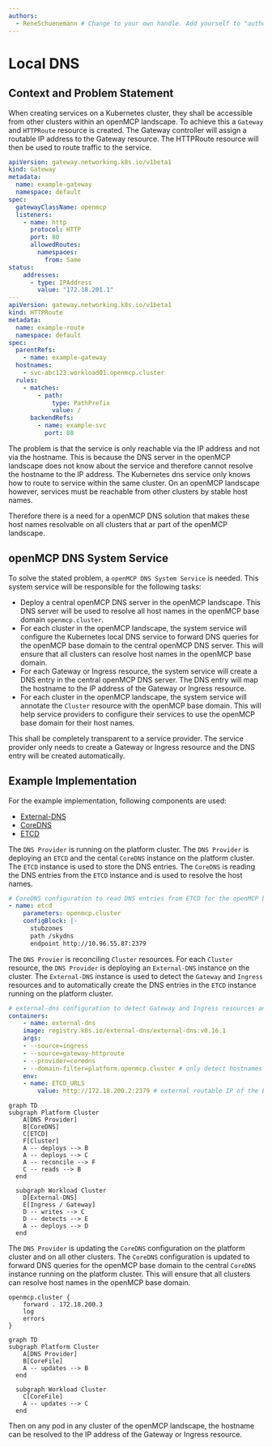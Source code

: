 ```yaml
---
authors:
  - ReneSchuenemann # Change to your own handle. Add yourself to "authors.yml" if necessary.
---
```


# Local DNS

## Context and Problem Statement

When creating services on a Kubernetes cluster, they shall be accessible from other clusters within an openMCP landscape. To achieve this a `Gateway` and `HTTPRoute` resource is created. The Gateway controller will assign a routable IP address to the Gateway resource. The HTTPRoute resource will then be used to route traffic to the service.

```yaml
apiVersion: gateway.networking.k8s.io/v1beta1
kind: Gateway
metadata:
  name: example-gateway
  namespace: default
spec:
  gatewayClassName: openmcp
  listeners:
    - name: http
      protocol: HTTP
      port: 80
      allowedRoutes:
        namespaces:
          from: Same
status:
    addresses:
      - type: IPAddress
        value: "172.18.201.1"
---
apiVersion: gateway.networking.k8s.io/v1beta1
kind: HTTPRoute
metadata:
  name: example-route
  namespace: default
spec:
  parentRefs:
    - name: example-gateway
  hostnames:
    - svc-abc123.workload01.openmcp.cluster
  rules:
    - matches:
        - path:
            type: PathPrefix
            value: /
      backendRefs:
        - name: example-svc
          port: 80
```

The problem is that the service is only reachable via the IP address and not via the hostname. This is because the DNS server in the openMCP landscape does not know about the service and therefore cannot resolve the hostname to the IP address. The Kubernetes dns service only knows how to route to service within the same cluster. On an openMCP landscape however, services must be reachable from other clusters by stable host names.

Therefore there is a need for a openMCP DNS solution that makes these host names resolvable on all clusters that ar part of the openMCP landscape.

## openMCP DNS System Service

To solve the stated problem, a `openMCP DNS System Service` is needed. This system service will be responsible for the following tasks:

* Deploy a central openMCP DNS server in the openMCP landscape. This DNS server will be used to resolve all host names in the openMCP base domain `openmcp.cluster`.
* For each cluster in the openMCP landscape, the system service will configure the Kubernetes local DNS service to forward DNS queries for the openMCP base domain to the central openMCP DNS server. This will ensure that all clusters can resolve host names in the openMCP base domain.
* For each Gateway or Ingress resource, the system service will create a DNS entry in the central openMCP DNS server. The DNS entry will map the hostname to the IP address of the Gateway or Ingress resource.
* For each cluster in the openMCP landscape, the system service will annotate the `Cluster` resource with the openMCP base domain. This will help service providers to configure their services to use the openMCP base domain for their host names.

This shall be completely transparent to a service provider. The service provider only needs to create a Gateway or Ingress resource and the DNS entry will be created automatically.

## Example Implementation

For the example implementation, following components are used:

* [External-DNS](https://kubernetes-sigs.github.io/external-dns/latest/)
* [CoreDNS](https://coredns.io/)
* [ETCD](https://etcd.io/)

The `DNS Provider` is running on the platform cluster. The `DNS Provider` is deploying an `ETCD` and the cental `CoreDNS` instance on the platform cluster. The `ETCD` instance is used to store the DNS entries. The `CoreDNS` is reading the DNS entries from the `ETCD` instance and is used to resolve the host names.

```yaml
# CoreDNS configuration to read DNS entries from ETCD for the openMCP base domain `openmcp.cluster`
- name: etcd
    parameters: openmcp.cluster
    configBlock: |-
      stubzones
      path /skydns
      endpoint http://10.96.55.87:2379
```

The `DNS Provier` is reconciling `Cluster` resources. For each `Cluster` resource, the `DNS Provider` is deploying an `External-DNS` instance on the cluster. The `External-DNS` instance is used to detect the `Gateway` and `Ingress` resources and to automatically create the DNS entries in the `ETCD` instance running on the platform cluster.

```yaml
# external-dns configuration to detect Gateway and Ingress resources and write DNS entries to ETCD
containers:
    - name: external-dns
    image: registry.k8s.io/external-dns/external-dns:v0.16.1
    args:
    - --source=ingress
    - --source=gateway-httproute
    - --provider=coredns
    - --domain-filter=platform.openmcp.cluster # only detect hostnames in the openMCP base domain belonging to the cluster
    env:
    - name: ETCD_URLS
        value: http://172.18.200.2:2379 # external routable IP of the ETCD instance running on the platform cluster
```

```mermaid
graph TD
subgraph Platform Cluster
    A[DNS Provider]
    B[CoreDNS]
    C[ETCD]
    F[Cluster]
    A -- deploys --> B
    A -- deploys --> C
    A -- reconcile --> F
    C -- reads --> B
  end

  subgraph Workload Cluster
    D[External-DNS]
    E[Ingress / Gateway]
    D -- writes --> C
    D -- detects --> E
    A -- deploys --> D
  end
```

The `DNS Provider` is updating the `CoreDNS` configuration on the platform cluster and on all other clusters. The `CoreDNS` configuration is updated to forward DNS queries for the openMCP base domain to the central `CoreDNS` instance running on the platform cluster. This will ensure that all clusters can resolve host names in the openMCP base domain.

```corefile
openmcp.cluster {
    forward . 172.18.200.3
    log
    errors
}
```
```mermaid
graph TD
subgraph Platform Cluster
    A[DNS Provider]
    B[CoreFile]
    A -- updates --> B
  end

  subgraph Workload Cluster
    C[CoreFile]
    A -- updates --> C
  end
```

Then on any pod in any cluster of the openMCP landscape, the hostname can be resolved to the IP address of the Gateway or Ingress resource.
